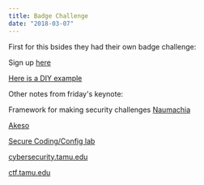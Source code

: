 ```yaml
---
title: Badge Challenge
date: "2018-03-07"
---
```


First for this bsides they had their own badge challenge:

Sign up
[here](https://bsidesaustin.com/badgechallenge/)

[Here is a DIY example](https://github.com/CTFd/CTFd)

Other notes from friday's keynote:

Framework for making security challenges
[Naumachia](https://github.com/nategraf/Naumachia)

[Akeso](https://github.com/ameserole/Akeso)

[Secure Coding/Config lab](https://github.com/ameserole/Akeso)

[cybersecurity.tamu.edu](https://cybersecurity.tamu.edu)

[ctf.tamu.edu](https://ctf.tamu.edu)

